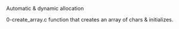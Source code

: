 Automatic & dynamic allocation


0-create_array.c function that creates an array of chars & initializes.
